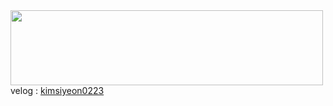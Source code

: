 
<a href="https://github.com/devxb/gitanimals">
  <img
    src="https://render.gitanimals.org/lines/kimsiyeon0223?pet-id=594329819473018046"
    width="500"
    height="120"
  />
</a

velog : <a href="[https://github.com/devxb/gitanimals](https://velog.io/@kimsiyeon0223/posts)" >kimsiyeon0223</a>
  
<!--
**kimsiyeon0223/kimsiyeon0223** is a ✨ _special_ ✨ repository because its `README.md` (this file) appears on your GitHub profile.


Here are some ideas to get you started:
  

- 🔭 I’m currently working on ...

- 🌱 I’m currently learning ...
- 👯 I’m looking to collaborate on ...
- 🤔 I’m looking for help with ...
- 💬 Ask me about ...
- 📫 How to reach me: ...
- 😄 Pronouns: ...
- ⚡ Fun fact: ...
-->
